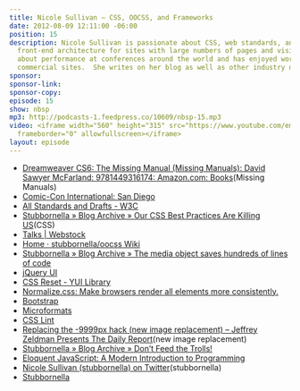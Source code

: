 ```yaml
---
title: Nicole Sullivan — CSS, OOCSS, and Frameworks
date: 2012-08-09 12:11:00 -06:00
position: 15
description: Nicole Sullivan is passionate about CSS, web standards, and scalable
  front-end architecture for sites with large numbers of pages and visitors. She speaks
  about performance at conferences around the world and has enjoyed working on large
  commercial sites.  She writes on her blog as well as other industry developer sites.
sponsor: 
sponsor-link: 
sponsor-copy: 
episode: 15
show: nbsp
mp3: http://podcasts-1.feedpress.co/10609/nbsp-15.mp3
video: <iframe width="560" height="315" src="https://www.youtube.com/embed/D2L1Mevv7co"
  frameborder="0" allowfullscreen></iframe>
layout: episode
---
```


* [Dreamweaver CS6: The Missing Manual (Missing Manuals): David Sawyer McFarland: 9781449316174: Amazon.com: Books](http://www.amazon.com/Dreamweaver-CS6-The-Missing-Manual/dp/1449316174)(Missing Manuals)
* [Comic-Con International: San Diego](http://www.comic-con.org/cci/)
* [All Standards and Drafts - W3C](http://www.w3.org/TR/)
* [Stubbornella » Blog Archive » Our CSS Best Practices Are Killing US](http://www.stubbornella.org/content/2011/04/28/our-best-practices-are-killing-us/)(CSS)
* [Talks | Webstock](http://www.webstock.org.nz/talks/)
* [Home · stubbornella/oocss Wiki](https://github.com/stubbornella/oocss/wiki)
* [Stubbornella » Blog Archive » The media object saves hundreds of lines of code](http://www.stubbornella.org/content/2010/06/25/the-media-object-saves-hundreds-of-lines-of-code/)
* [jQuery UI](http://jqueryui.com/)
* [CSS Reset - YUI Library](http://yuilibrary.com/yui/docs/cssreset/)
* [Normalize.css: Make browsers render all elements more consistently.](http://necolas.github.io/normalize.css/)
* [Bootstrap](http://getbootstrap.com/2.3.2/)
* [Microformats](http://microformats.org/)
* [CSS Lint](http://csslint.net/)
* [Replacing the -9999px hack (new image replacement) – Jeffrey Zeldman Presents The Daily Report](http://www.zeldman.com/2012/03/01/replacing-the-9999px-hack-new-image-replacement/)(new image replacement)
* [Stubbornella » Blog Archive » Don’t Feed the Trolls!](http://www.stubbornella.org/content/2012/05/31/dont-feed-the-trolls/)
* [Eloquent JavaScript: A Modern Introduction to Programming](http://eloquentjavascript.net/)
* [Nicole Sullivan (stubbornella) on Twitter](https://twitter.com/stubbornella)(stubbornella)
* [Stubbornella](http://www.stubbornella.org/content/)